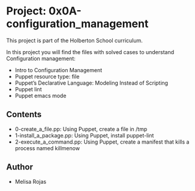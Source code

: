 # Project: 0x0A-configuration_management

This project is part of the Holberton School curriculum.

In this project you will find the files with solved cases to understand Configuration management:
* Intro to Configuration Management
* Puppet resource type: file
* Puppet’s Declarative Language: Modeling Instead of Scripting
* Puppet lint
* Puppet emacs mode

## Contents

* 0-create_a_file.pp: Using Puppet, create a file in /tmp
* 1-install_a_package.pp: Using Puppet, install puppet-lint
* 2-execute_a_command.pp: Using Puppet, create a manifest that kills a process named killmenow

## Author
* Melisa Rojas

